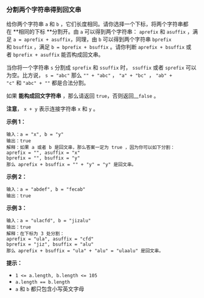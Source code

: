 ### 分割两个字符串得到回文串 ###
给你两个字符串 `a` 和 `b` ，它们长度相同。请你选择一个下标，将两个字符串都在 **相同的下标 **分割开。由 `a` 可以得到两个字符串： `aprefix` 和 `asuffix` ，满足 `a = aprefix + asuffix`，同理，由 `b` 可以得到两个字符串 `bprefix` 和 `bsuffix` ，满足 `b = bprefix + bsuffix` 。请你判断 `aprefix + bsuffix` 或者 `bprefix + asuffix` 能否构成回文串。

当你将一个字符串 `s` 分割成 `sprefix` 和 `ssuffix` 时， `ssuffix` 或者 `sprefix` 可以为空。比方说， `s = "abc"` 那么 `"" + "abc"` ， `"a" + "bc" `， `"ab" + "c"` 和 `"abc" + ""` 都是合法分割。

如果 **能构成回文字符串** ，那么请返回 `true`，否则返回__`false` 。

**注意**， `x + y` 表示连接字符串 `x` 和 `y` 。



**示例 1：**

```
输入：a = "x", b = "y"
输出：true
解释：如果 a 或者 b 是回文串，那么答案一定为 true ，因为你可以如下分割：
aprefix = "", asuffix = "x"
bprefix = "", bsuffix = "y"
那么 aprefix + bsuffix = "" + "y" = "y" 是回文串。
```

**示例 2：**

```
输入：a = "abdef", b = "fecab"
输出：true
```

**示例 3：**

```
输入：a = "ulacfd", b = "jizalu"
输出：true
解释：在下标为 3 处分割：
aprefix = "ula", asuffix = "cfd"
bprefix = "jiz", bsuffix = "alu"
那么 aprefix + bsuffix = "ula" + "alu" = "ulaalu" 是回文串。
```



**提示：**

* `1 <= a.length, b.length <= 105`
* `a.length == b.length`
* `a` 和 `b` 都只包含小写英文字母


